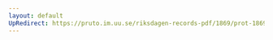 ```yaml
---
layout: default
UpRedirect: https://pruto.im.uu.se/riksdagen-records-pdf/1869/prot-1869--ak--417/prot-1869--ak--417_031.pdf
---
```

